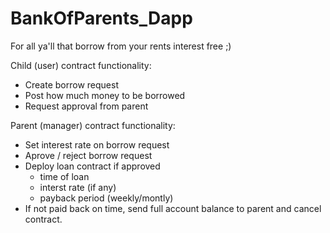 # BankOfParents_Dapp
For all ya'll that borrow from your rents interest free ;)

Child (user) contract functionality:
- Create borrow request
- Post how much money to be borrowed
- Request approval from parent

Parent (manager) contract functionality:
- Set interest rate on borrow request
- Aprove / reject borrow request
- Deploy loan contract if approved
    - time of loan
    - interst rate (if any)
    - payback period (weekly/montly)
- If not paid back on time, send full account balance
to parent and cancel contract. 
